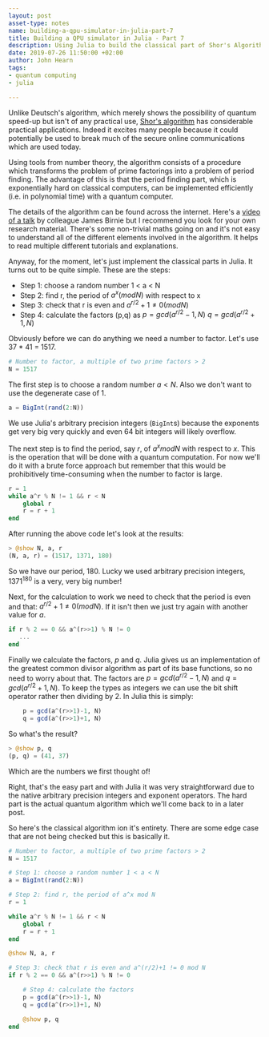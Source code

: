 ```yaml
---
layout: post
asset-type: notes
name: building-a-qpu-simulator-in-julia-part-7
title: Building a QPU simulator in Julia - Part 7
description: Using Julia to build the classical part of Shor's Algorithm.
date: 2019-07-26 11:50:00 +02:00
author: John Hearn
tags:
- quantum computing
- julia

---
```


Unlike Deutsch's algorithm, which merely shows the possibility of quantum speed-up but isn't of any practical use, [Shor's algorithm](https://quantum-algorithms.herokuapp.com/299/paper/node1.html) has considerable practical applications. Indeed it excites many people because it could potentially be used to break much of the secure online communications which are used today.

Using tools from number theory, the algorithm consists of a procedure which transforms the problem of prime factorings into a problem of period finding. The advantage of this is that the period finding part, which is exponentially hard on classical computers, can be implemented efficiently (i.e. in polynomial time) with a quantum computer.

The details of the algorithm can be found across the internet. Here's a [video of a talk](https://www.youtube.com/watch?v=8EcLYB6VD4s) by colleague James Birnie but I recommend you look for your own research material. There's some non-trivial maths going on and it's not easy to understand all of the different elements involved in the algorithm. It helps to read multiple different tutorials and explanations.

Anyway, for the moment, let's just implement the classical parts in Julia. It turns out to be quite simple. These are the steps:

- Step 1: choose a random number 1 < a < N
- Step 2: find r, the period of $a^x (mod N)$ with respect to x
- Step 3: check that r is even and $a^{r/2}+1 \neq 0 (mod N)$
- Step 4: calculate the factors (p,q) as
    $p = gcd(a^{r/2}-1, N)$
    $q = gcd(a^{r/2}+1, N)$


Obviously before we can do anything we need a number to factor. Let's use 37 * 41 = 1517.

```julia
# Number to factor, a multiple of two prime factors > 2
N = 1517
```

The first step is to choose a random number $a < N$. Also we don't want to use the degenerate case of $1$.

```julia
a = BigInt(rand(2:N))
```

We use Julia's arbitrary precision integers (`BigInt`s) because the exponents get very big very quickly and even 64 bit integers will likely overflow.

The next step is to find the period, say $r$, of $a^x mod N$ with respect to $x$. This is the operation that will be done with a quantum computation. For now we'll do it with a brute force approach but remember that this would be prohibitively time-consuming when the number to factor is large.

```julia
r = 1
while a^r % N != 1 && r < N
    global r
    r = r + 1
end
```

After running the above code let's look at the results:

```julia
> @show N, a, r
(N, a, r) = (1517, 1371, 180)
```

So we have our period, 180. Lucky we used arbitrary precision integers, $1371^{180}$ is a very, very big number!

Next, for the calculation to work we need to check that the period is even and that: $a^{r/2}+1 \neq 0 (mod N)$. If it isn't then we just try again with another value for $a$.

```julia
if r % 2 == 0 && a^(r>>1) % N != 0
   ...
end
```

Finally we calculate the factors, $p$ and $q$. Julia gives us an implementation of the greatest common divisor algorithm as part of its base functions, so no need to worry about that. The factors are $p=gcd(a^{r/2}-1, N)$ and $q=gcd(a^{r/2}+1, N)$. To keep the types as integers we can use the bit shift operator rather then dividing by 2. In Julia this is simply:

```julia
    p = gcd(a^(r>>1)-1, N)
    q = gcd(a^(r>>1)+1, N)
```

So what's the result?

```julia
> @show p, q
(p, q) = (41, 37)
```

Which are the numbers we first thought of!

Right, that's the easy part and with Julia it was very straightforward due to the native arbitrary precision integers and exponent operators. The hard part is the actual quantum algorithm which we'll come back to in a later post.

So here's the classical algorithm ion it's entirety. There are some edge case that are not being checked but this is basically it.

```julia
# Number to factor, a multiple of two prime factors > 2
N = 1517

# Step 1: choose a random number 1 < a < N
a = BigInt(rand(2:N))

# Step 2: find r, the period of a^x mod N
r = 1

while a^r % N != 1 && r < N
    global r
    r = r + 1
end

@show N, a, r

# Step 3: check that r is even and a^(r/2)+1 != 0 mod N
if r % 2 == 0 && a^(r>>1) % N != 0

    # Step 4: calculate the factors
    p = gcd(a^(r>>1)-1, N)
    q = gcd(a^(r>>1)+1, N)

    @show p, q
end
```